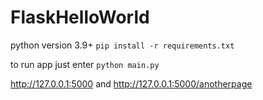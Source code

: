 ﻿# FlaskHelloWorld
python version 3.9+
`
pip install -r requirements.txt
`

to run app just enter 
`
python main.py
`

http://127.0.0.1:5000 and http://127.0.0.1:5000/anotherpage
